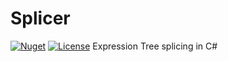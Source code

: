 # Splicer

[![Nuget](https://img.shields.io/nuget/v/Nessos.Expressions.Splicer.svg)](https://www.nuget.org/packages/Nessos.Expressions.Splicer)
[![License](https://img.shields.io/badge/License-Apache%202.0-blue.svg)](https://opensource.org/licenses/Apache-2.0)
Expression Tree splicing in C#
